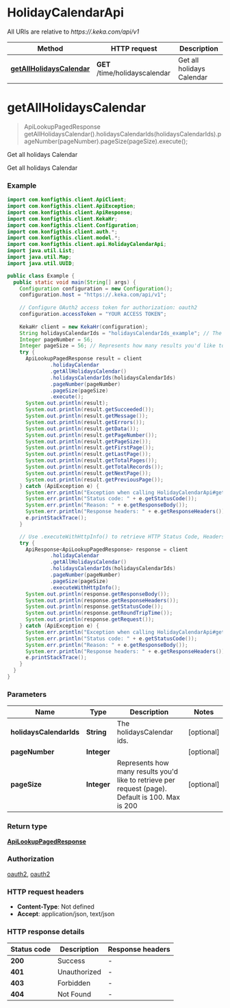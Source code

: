 # HolidayCalendarApi

All URIs are relative to *https://.keka.com/api/v1*

| Method | HTTP request | Description |
|------------- | ------------- | -------------|
| [**getAllHolidaysCalendar**](HolidayCalendarApi.md#getAllHolidaysCalendar) | **GET** /time/holidayscalendar | Get all holidays Calendar |


<a name="getAllHolidaysCalendar"></a>
# **getAllHolidaysCalendar**
> ApiLookupPagedResponse getAllHolidaysCalendar().holidaysCalendarIds(holidaysCalendarIds).pageNumber(pageNumber).pageSize(pageSize).execute();

Get all holidays Calendar

Get all holidays Calendar

### Example
```java
import com.konfigthis.client.ApiClient;
import com.konfigthis.client.ApiException;
import com.konfigthis.client.ApiResponse;
import com.konfigthis.client.KekaHr;
import com.konfigthis.client.Configuration;
import com.konfigthis.client.auth.*;
import com.konfigthis.client.model.*;
import com.konfigthis.client.api.HolidayCalendarApi;
import java.util.List;
import java.util.Map;
import java.util.UUID;

public class Example {
  public static void main(String[] args) {
    Configuration configuration = new Configuration();
    configuration.host = "https://.keka.com/api/v1";
    
    // Configure OAuth2 access token for authorization: oauth2
    configuration.accessToken = "YOUR ACCESS TOKEN";
    
    KekaHr client = new KekaHr(configuration);
    String holidaysCalendarIds = "holidaysCalendarIds_example"; // The holidaysCalendar ids.
    Integer pageNumber = 56;
    Integer pageSize = 56; // Represents how many results you'd like to retrieve per request (page). Default is 100. Max is 200
    try {
      ApiLookupPagedResponse result = client
              .holidayCalendar
              .getAllHolidaysCalendar()
              .holidaysCalendarIds(holidaysCalendarIds)
              .pageNumber(pageNumber)
              .pageSize(pageSize)
              .execute();
      System.out.println(result);
      System.out.println(result.getSucceeded());
      System.out.println(result.getMessage());
      System.out.println(result.getErrors());
      System.out.println(result.getData());
      System.out.println(result.getPageNumber());
      System.out.println(result.getPageSize());
      System.out.println(result.getFirstPage());
      System.out.println(result.getLastPage());
      System.out.println(result.getTotalPages());
      System.out.println(result.getTotalRecords());
      System.out.println(result.getNextPage());
      System.out.println(result.getPreviousPage());
    } catch (ApiException e) {
      System.err.println("Exception when calling HolidayCalendarApi#getAllHolidaysCalendar");
      System.err.println("Status code: " + e.getStatusCode());
      System.err.println("Reason: " + e.getResponseBody());
      System.err.println("Response headers: " + e.getResponseHeaders());
      e.printStackTrace();
    }

    // Use .executeWithHttpInfo() to retrieve HTTP Status Code, Headers and Request
    try {
      ApiResponse<ApiLookupPagedResponse> response = client
              .holidayCalendar
              .getAllHolidaysCalendar()
              .holidaysCalendarIds(holidaysCalendarIds)
              .pageNumber(pageNumber)
              .pageSize(pageSize)
              .executeWithHttpInfo();
      System.out.println(response.getResponseBody());
      System.out.println(response.getResponseHeaders());
      System.out.println(response.getStatusCode());
      System.out.println(response.getRoundTripTime());
      System.out.println(response.getRequest());
    } catch (ApiException e) {
      System.err.println("Exception when calling HolidayCalendarApi#getAllHolidaysCalendar");
      System.err.println("Status code: " + e.getStatusCode());
      System.err.println("Reason: " + e.getResponseBody());
      System.err.println("Response headers: " + e.getResponseHeaders());
      e.printStackTrace();
    }
  }
}

```

### Parameters

| Name | Type | Description  | Notes |
|------------- | ------------- | ------------- | -------------|
| **holidaysCalendarIds** | **String**| The holidaysCalendar ids. | [optional] |
| **pageNumber** | **Integer**|  | [optional] |
| **pageSize** | **Integer**| Represents how many results you&#39;d like to retrieve per request (page). Default is 100. Max is 200 | [optional] |

### Return type

[**ApiLookupPagedResponse**](ApiLookupPagedResponse.md)

### Authorization

[oauth2](../README.md#oauth2), [oauth2](../README.md#oauth2)

### HTTP request headers

 - **Content-Type**: Not defined
 - **Accept**: application/json, text/json

### HTTP response details
| Status code | Description | Response headers |
|-------------|-------------|------------------|
| **200** | Success |  -  |
| **401** | Unauthorized |  -  |
| **403** | Forbidden |  -  |
| **404** | Not Found |  -  |

